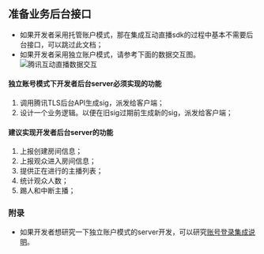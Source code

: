 ## 准备业务后台接口
* 如果开发者采用托管账户模式，那在集成互动直播sdk的过程中基本不需要后台接口，可以跳过此文档；
* 如果开发者采用独立账户模式，请参考下面的数据交互图。
![腾讯互动直播数据交互](https://mc.qcloudimg.com/static/img/4094feaf383cf1e3c5714bd3f9dbfc8e/hudongzhibo.png)

#### 独立账号模式下开发者后台server必须实现的功能

1. 调用腾讯TLS后台API生成sig，派发给客户端；
2. 设计一个业务逻辑。以便在旧sig过期前生成新的sig，派发给客户端；

#### 建议实现开发者后台server的功能

1. 上报创建房间信息；
2. 上报观众进入房间信息；
3. 提供正在进行的主播列表；
4. 统计观众人数；
5. 踢人和中断主播；

### 附录
* 如果开发者想研究一下独立账户模式的server开发，可以研究[账号登录集成说明](https://www.qcloud.com/doc/product/268/3328)。
